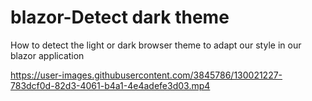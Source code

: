 # blazor-Detect dark theme
How to detect the light or dark browser theme to adapt our style in our blazor application

https://user-images.githubusercontent.com/3845786/130021227-783dcf0d-82d3-4061-b4a1-4e4adefe3d03.mp4

